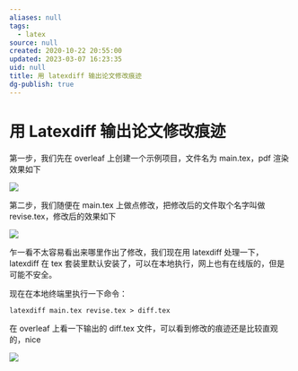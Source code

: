 ```yaml
---
aliases: null
tags:
  - latex
source: null
created: 2020-10-22 20:55:00
updated: 2023-03-07 16:23:35
uid: null
title: 用 latexdiff 输出论文修改痕迹
dg-publish: true
---
```


# 用 Latexdiff 输出论文修改痕迹

第一步，我们先在 overleaf 上创建一个示例项目，文件名为 main.tex，pdf 渲染效果如下

![](https://cdn.jsdelivr.net/gh/aiyolo/imgrepo@main/test/202303071545790.webp)

第二步，我们随便在 main.tex 上做点修改，把修改后的文件取个名字叫做 revise.tex，修改后的效果如下

![](https://cdn.jsdelivr.net/gh/aiyolo/imgrepo@main/test/202303071545791.webp)

乍一看不太容易看出来哪里作出了修改，我们现在用 latexdiff 处理一下，latexdiff 在 tex 套装里默认安装了，可以在本地执行，网上也有在线版的，但是可能不安全。

现在在本地终端里执行一下命令：

```text
latexdiff main.tex revise.tex > diff.tex
```

在 overleaf 上看一下输出的 diff.tex 文件，可以看到修改的痕迹还是比较直观的，nice

![](https://cdn.jsdelivr.net/gh/aiyolo/imgrepo@main/test/202303071545792.webp)
